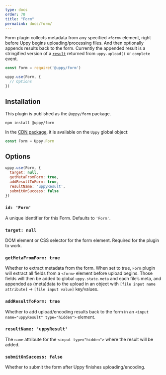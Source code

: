 ```yaml
---
type: docs
order: 70
title: "Form"
permalink: docs/form/
---
```


Form plugin collects metadata from any specified `<form>` element, right before Uppy begins uploading/processing files. And then optionally appends results back to the form. Currently the appended result is a stringified version of a [`result`](docs/uppy/#uppy-upload) returned from `uppy.upload()` or `complete` event.

```js
const Form = require('@uppy/form')

uppy.use(Form, {
  // Options
})
```

## Installation

This plugin is published as the `@uppy/form` package.

```shell
npm install @uppy/form
```

In the [CDN package](/docs/#With-a-script-tag), it is available on the `Uppy` global object:

```js
const Form = Uppy.Form
```

## Options

```js
uppy.use(Form, {
  target: null,
  getMetaFromForm: true,
  addResultToForm: true,
  resultName: 'uppyResult',
  submitOnSuccess: false
})
```

### `id: 'Form'`

A unique identifier for this Form. Defaults to `'Form'`.

### `target: null`

DOM element or CSS selector for the form element. Required for the plugin to work.

### `getMetaFromForm: true`

Whether to extract metadata from the form. When set to true, `Form` plugin will extract all fields from a `<form>` element before upload begins. Those fields will then be added to global `uppy.state.meta` and each file’s meta, and appended as (meta)data to the upload in an object with `[file input name attribute]` -> `[file input value]` key/values.

### `addResultToForm: true`

Whether to add upload/encoding results back to the form in an `<input name="uppyResult" type="hidden">` element.

### `resultName: 'uppyResult'`

The `name` attribute for the `<input type="hidden">` where the result will be added.

### `submitOnSuccess: false`

Whether to submit the form after Uppy finishes uploading/encoding.
